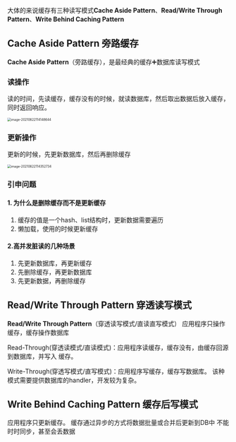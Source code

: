 大体的来说缓存有三种读写模式**Cache Aside Pattern**、**Read/Write Through Pattern**、**Write Behind Caching Pattern**

## Cache Aside Pattern 旁路缓存

**Cache Aside Pattern**（旁路缓存），是最经典的缓存➕数据库读写模式

### 读操作

读的时间，先读缓存，缓存没有的时候，就读数据库，然后取出数据后放入缓存，同时返回响应。

<img src="https://elgchat-oss.oss-accelerate.aliyuncs.com/elgchat/2021_06_22/image-20210622114148644.png" alt="image-20210622114148644" style="zoom:50%;" />

### 更新操作

更新的时候，先更新数据库，然后再删除缓存

<img src="https://elgchat-oss.oss-accelerate.aliyuncs.com/elgchat/2021_06_22/image-20210622114352734.png" alt="image-20210622114352734" style="zoom:50%;" />

### 引申问题

#### 1. 为什么是删除缓存而不是更新缓存

1. 缓存的值是一个hash、list结构时，更新数据需要遍历
2. 懒加载，使用的时候更新缓存

#### 2.高并发脏读的几种场景

1. 先更新数据库，再更新缓存
2. 先删除缓存，再更新数据库
3. 先更新数据，再删除缓存



## Read/Write Through Pattern 穿透读写模式

**Read/Write Through Pattern**（穿透读写模式/直读直写模式） 应用程序只操作缓存，缓存操作数据库

Read-Through(穿透读模式/直读模式)：应用程序读缓存，缓存没有，由缓存回源到数据库，并写入 缓存。

Write-Through(穿透写模式/直写模式)：应用程序写缓存，缓存写数据库。 该种模式需要提供数据库的handler，开发较为复杂。



## Write Behind Caching Pattern 缓存后写模式

应用程序只更新缓存。 缓存通过异步的方式将数据批量或合并后更新到DB中 不能时时同步，甚至会丢数据